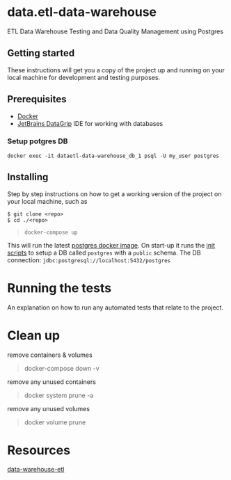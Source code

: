 # data.etl-data-warehouse

ETL Data Warehouse Testing and Data Quality Management using Postgres 

## Getting started

These instructions will get you a copy of the project up and running on your local machine for development and testing purposes.


## Prerequisites

- [Docker](https://www.docker.com/products/docker-desktop)
- [JetBrains DataGrip](https://www.jetbrains.com/datagrip/features/mysql.html) IDE for working with databases

### Setup potgres DB
```docker exec -it dataetl-data-warehouse_db_1 psql -U my_user postgres```

## Installing

Step by step instructions on how to get a working version of the project on your local machine, such as

```
$ git clone <repo>
$ cd ./<repo>
```

> `docker-compose up` 

This will run the latest [postgres docker image](./docker-compose.yml). On start-up it runs the [init scripts](./scripts/pgsql_init/) to setup a DB called `postgres` with a `public` schema. 
The DB connection: `jdbc:postgresql://localhost:5432/postgres`

# Running the tests

An explanation on how to run any automated tests that relate to the project.

# Clean up

remove containers & volumes
> docker-compose down -v 

remove any unused containers 
> docker system prune -a

remove any unused volumes 
> docker volume prune

# Resources

[data-warehouse-etl](https://www.udemy.com/course/data-warehouse-etl-testing-data-quality-management-a-z/)

